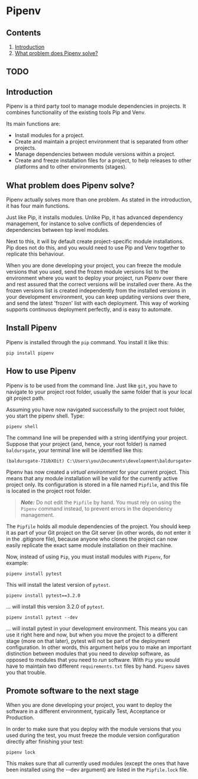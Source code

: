 # Pipenv

## Contents

1. [Introduction](#Introduction) 
1. [What problem does Pipenv solve?](#What-problem-does-Pipenv-solve?)


## TODO


## Introduction

Pipenv is a third party tool to manage module dependencies in projects. It combines functionality of the existing tools Pip and Venv.  

Its main functions are:  
- Install modules for a project.
- Create and maintain a project environment that is separated from other projects.
- Manage dependencies between module versions within a project.
- Create and freeze installation files for a project, to help releases to other platforms and to other environments (stages).


## What problem does Pipenv solve?

Pipenv actually solves more than one problem. As stated in the introduction, it has four main functions.  

Just like Pip, it installs modules. Unlike Pip, it has advanced dependency management, for instance to solve conflicts of dependencies of dependencies between top level modules.  

Next to this, it will by default create project-specific module installations. Pip does not do this, and you would need to use Pip and Venv together to replicate this behaviour.  

When you are done developing your project, you can freeze the module versions that you used, send the frozen module versions list to the environment where you want to deploy your project, run Pipenv over there and rest assured that the correct versions will be installed over there. As the frozen versions list is created independently from the installed versions in your development environment, you can keep updating versions over there, and send the latest 'frozen' list with each deployment. This way of working supports continuous deployment perfectly, and is easy to automate.


## Install Pipenv

Pipenv is installed through the `pip` command. You install it like this:  

```console
pip install pipenv
```


## How to use Pipenv

Pipenv is to be used from the command line. Just like `git`, you have to navigate to your project root folder, usually the same folder that is your local git project path.  

Assuming you have now navigated successfully to the project root folder, you start the pipenv shell. Type:

```console
pipenv shell
```

The command line will be prepended with a string identifying your project. Suppose that your project (and, hence, your root folder) is named `baldursgate`, your terminal line will be identified like this:

```console
(baldursgate-7IUbXOit) C:\Users\you\Documents\development\baldursgate>
```

Pipenv has now created a _virtual environment_ for your current project. This means that any module installation will be valid for the currently active project only. Its configuration is stored in a file named `Pipfile`, and this file is located in the project root folder. 

> **_Note:_** Do not edit the `Pipfile` by hand. You must rely on using the `Pipenv` command instead, to prevent errors in the dependency management.

The `Pipfile` holds all module dependencies of the project. You should keep it as part of your Git project on the Git server (in other words, do not enter it in the .gitignore file), because anyone who clones the project can now easily replicate the exact same module installation on their machine.

Now, instead of using `Pip`, you must install modules with `Pipenv`, for example:

```console
pipenv install pytest
```

This will install the latest version of `pytest`.

```console
pipenv install pytest==3.2.0
```
... will install this version 3.2.0 of `pytest`.

```console
pipenv install pytest --dev
```
... will install pytest in your development environment. This means you can use it right here and now, but when you move the project to a different stage (more on that later), pytest will not be part of the deployment configuration. In other words, this argument helps you to make an important distinction between modules that you need to _develop_ software, as opposed to modules that you need to _run_ software. With `Pip` you would have to maintain two different `requirements.txt` files by hand. `Pipenv` saves you that trouble. 


## Promote software to the next stage

When you are done developing your project, you want to deploy the software in a different environment, typically Test, Acceptance or Production. 

In order to make sure that you deploy with the module versions that you used during the test, you must freeze the module version configuration directly after finishing your test:

```console
pipenv lock
```
This makes sure that all currently used modules (except the ones that have been installed using the --dev argument) are listed in the `Pipfile.lock` file.

